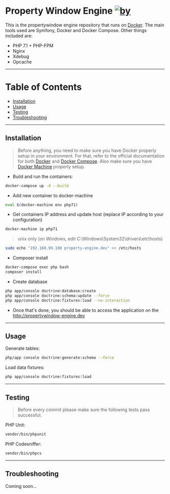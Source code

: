 Property Window Engine [![by](https://img.shields.io/badge/by-%40marcgeurts-ff69b4.svg?style=flat-square)](https://bitbucket.org/geurtsmarc)
========================

This is the propertywindow engine repository that runs on [Docker](https://www.docker.com/). The main tools used are Symfony, Docker and Docker Compose. Other things included are:

- PHP 7.1 + PHP-FPM
- Nginx
- Xdebug
- Opcache
---
Table of Contents 
==================

- [Installation](#installation)
- [Usage](#usage)
- [Testing](#testing)
- [Troubleshooting](#troubleshooting)
---
## Installation

> Before anything, you need to make sure you have Docker properly setup in your environment. For that, refer to the official documentation for both [Docker](https://docs.docker.com/) and [Docker Compose](https://docs.docker.com/compose/). Also make sure you have [Docker Machine](https://docs.docker.com/machine/) properly setup.

* Build and run the containers:
```bash
docker-compose up -d --build
```

* Add new container to docker-machine
```bash
eval $(docker-machine env php71)
```

* Get containers IP address and update host (replace IP according to your configuration)
```bash
docker-machine ip php71
```
> unix only (on Windows, edit C:\Windows\System32\drivers\etc\hosts)

```bash
sudo echo "192.168.99.100 property-engine.dev" >> /etc/hosts
```

* Composer install 
```bash
docker-compose exec php bash
composer install
```

* Create database
```bash
php app/console doctrine:database:create
php app/console doctrine:schema:update --force
php app/console doctrine:fixtures:load --no-interaction
```

* Once that's done, you should be able to access the application on the http://propertywindow-engine.dev

---

## Usage

Generate tables:
```bash
php/app console doctrine:generate:schema --force
```
Load data fixtures:
```bash
php app/console doctrine:fixtures:load
```
---

## Testing

> Before every commit please make sure the following tests pass successful.

PHP Unit:
```bash
vendor/bin/phpunit
```

PHP Codesniffer:
```bash
vendor/bin/phpcs
```
---

## Troubleshooting

Coming soon...
